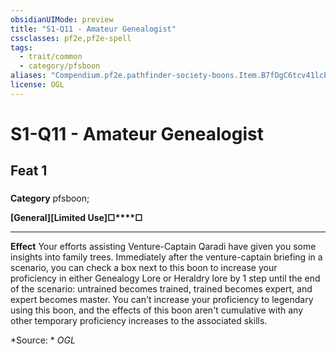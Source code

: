 ```yaml
---
obsidianUIMode: preview
title: "S1-Q11 - Amateur Genealogist"
cssclasses: pf2e,pf2e-spell
tags:
  - trait/common
  - category/pfsboon
aliases: "Compendium.pf2e.pathfinder-society-boons.Item.B7fDgC6tcv41lcP7"
license: OGL
---
```

# S1-Q11 - Amateur Genealogist
## Feat 1
### 

**Category** pfsboon; 




**\[General\]****\[Limited Use\]****□****□**

* * *

**Effect** Your efforts assisting Venture-Captain Qaradi have given you some insights into family trees. Immediately after the venture-captain briefing in a scenario, you can check a box next to this boon to increase your proficiency in either Genealogy Lore or Heraldry lore by 1 step until the end of the scenario: untrained becomes trained, trained becomes expert, and expert becomes master. You can't increase your proficiency to legendary using this boon, and the effects of this boon aren't cumulative with any other temporary proficiency increases to the associated skills.

*Source: *
*OGL*